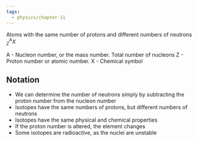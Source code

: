 ```yaml
---
tags:
  - physics/chapter-11
---
```

Atoms with the same number of protons and different numbers of neutrons
<font> $^A_ZX$

A - Nucleon number, or the mass number. Total number of nucleons
Z - Proton number or atomic number. 
X - Chemical symbol

## Notation
- We can determine the number of neutrons simply by subtracting the proton number from the nucleon number
- Isotopes have the same numbers of protons, but different numbers of neutrons
- Isotopes have the same physical and chemical properties
- If the proton number is altered, the element changes
- Some isotopes are radioactive, as the nuclei are unstable